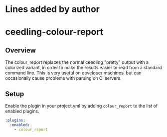 # Lines added by author
ceedling-colour-report
======================

## Overview

The colour_report replaces the normal ceedling "pretty" output with 
a colorized variant, in order to make the results easier to read from
a standard command line. This is very useful on developer machines, but
can occasionally cause problems with parsing on CI servers.

## Setup

Enable the plugin in your project.yml by adding `colour_report`
to the list of enabled plugins.

``` YAML
:plugins:
  :enabled:
    - colour_report
```

